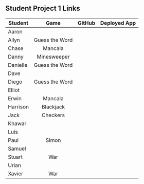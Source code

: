 ## Student Project 1 Links

| Student | Game | GitHub | Deployed App |
|---|:---:|:---:|:---:|
| Aaron |  |  |  |
| Allyn | Guess the Word |  |  |
| Chase | Mancala |  |  |
| Danny | Minesweeper |  |  |
| Danielle | Guess the Word |  |  |
| Dave |  |  |  |
| Diego | Guess the Word |  |  |
| Elliot |  |  |  |
| Erwin | Mancala |  |  |
| Harrison | Blackjack |  |  |
| Jack | Checkers |  |  |
| Khawar |  |  |  |
| Luis |  |  |  |
| Paul | Simon |  |  |
| Samuel |  |  |  |
| Stuart | War |  |  |
| Urian |  |  |  |
| Xavier | War |  |  |

